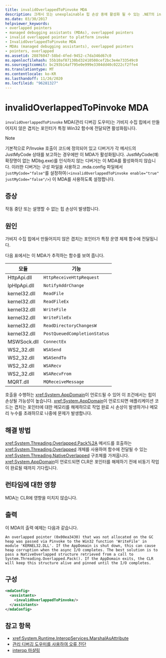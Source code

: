 ```yaml
---
title: invalidOverlappedToPinvoke MDA
description: 크래시 또는 unexplainable 힙 손상 중에 활성화 될 수 있는 .NET의 invalidOverlappedToPinvoke MDA (관리 디버깅 도우미)를 검토 합니다.
ms.date: 03/30/2017
helpviewer_keywords:
- overlapped pointers
- managed debugging assistants (MDAs), overlapped pointers
- invalid overlapped pointer to platform invoke
- InvalidOverlappedToPinvoke MDA
- MDAs (managed debugging assistants), overlapped pointers
- pointers, overlapped
ms.assetid: 28876047-58bd-4fed-9452-c7da346d67c0
ms.openlocfilehash: 55b10af87130bd32410508cef2bc3e4e733549c0
ms.sourcegitcommit: bc293b14af795e0e999e3304dd40c0222cf2ffe4
ms.translationtype: MT
ms.contentlocale: ko-KR
ms.lasthandoff: 11/26/2020
ms.locfileid: "96281327"
---
```

# <a name="invalidoverlappedtopinvoke-mda"></a>invalidOverlappedToPinvoke MDA

`invalidOverlappedToPinvoke` MDA(관리 디버깅 도우미)는 가비지 수집 힙에서 만들어지지 않은 겹치는 포인터가 특정 Win32 함수에 전달되면 활성화됩니다.  
  
> [!NOTE]
> 기본적으로 P/Invoke 호출이 코드에 정의되어 있고 디버거가 각 메서드의 JustMyCode 상태를 보고하는 경우에만 이 MDA가 활성화됩니다. JustMyCode(예: 확장명이 없는 MDbg.exe)를 인식하지 않는 디버거는 이 MDA를 활성화하지 않습니다. 이러한 디버거는 구성 파일을 사용하고 .mda.config 파일에서 `justMyCode="false"`를 설정하여`(<invalidOverlappedToPinvoke enable="true" justMyCode="false"/>`) 이 MDA를 사용하도록 설정합니다.  
  
## <a name="symptoms"></a>증상  

 작동 중단 또는 설명할 수 없는 힙 손상이 발생합니다.  
  
## <a name="cause"></a>원인  

 가비지 수집 힙에서 만들어지지 않은 겹치는 포인터가 특정 운영 체제 함수에 전달됩니다.  
  
 다음 표에서는 이 MDA가 추적하는 함수를 보여 줍니다.  
  
|모듈|기능|  
|------------|--------------|  
|HttpApi.dll|`HttpReceiveHttpRequest`|  
|IpHlpApi.dll|`NotifyAddrChange`|  
|kernel32.dll|`ReadFile`|  
|kernel32.dll|`ReadFileEx`|  
|kernel32.dll|`WriteFile`|  
|kernel32.dll|`WriteFileEx`|  
|kernel32.dll|`ReadDirectoryChangesW`|  
|kernel32.dll|`PostQueuedCompletionStatus`|  
|MSWSock.dll|`ConnectEx`|  
|WS2_32.dll|`WSASend`|  
|WS2_32.dll|`WSASendTo`|  
|WS2_32.dll|`WSARecv`|  
|WS2_32.dll|`WSARecvFrom`|  
|MQRT.dll|`MQReceiveMessage`|  
  
 호출을 수행하는 <xref:System.AppDomain>이 언로드될 수 있어 이 조건에서는 힙이 손상될 가능성이 높습니다. <xref:System.AppDomain>이 언로드되면 애플리케이션 코드는 겹치는 포인터에 대한 메모리를 해제하므로 작업 완료 시 손상이 발생하거나 메모리 누수를 초래하므로 나중에 문제가 발생합니다.  
  
## <a name="resolution"></a>해결 방법  

 <xref:System.Threading.Overlapped.Pack%2A> 메서드를 호출하는 <xref:System.Threading.Overlapped> 개체를 사용하여 함수에 전달될 수 있는 <xref:System.Threading.NativeOverlapped> 구조체를 가져옵니다. <xref:System.AppDomain>이 언로드되면 CLR은 포인터를 해제하기 전에 비동기 작업이 완료될 때까지 기다립니다.  
  
## <a name="effect-on-the-runtime"></a>런타임에 대한 영향  

 MDA는 CLR에 영향을 미치지 않습니다.  
  
## <a name="output"></a>출력  

 이 MDA의 출력 예제는 다음과 같습니다.  
  
 `An overlapped pointer (0x00ea3430) that was not allocated on the GC heap was passed via Pinvoke to the Win32 function 'WriteFile' in module 'KERNEL32.DLL'. If the AppDomain is shut down, this can cause heap corruption when the async I/O completes. The best solution is to pass a NativeOverlapped structure retrieved from a call to System.Threading.Overlapped.Pack(). If the AppDomain exits, the CLR will keep this structure alive and pinned until the I/O completes.`  
  
## <a name="configuration"></a>구성  
  
```xml  
<mdaConfig>  
  <assistants>  
    <invalidOverlappedToPinvoke/>  
  </assistants>  
</mdaConfig>  
```  
  
## <a name="see-also"></a>참고 항목

- <xref:System.Runtime.InteropServices.MarshalAsAttribute>
- [관리 디버깅 도우미를 사용하여 오류 진단](diagnosing-errors-with-managed-debugging-assistants.md)
- [interop 마샬링](../interop/interop-marshaling.md)
